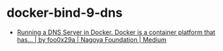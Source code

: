 docker-bind-9-dns
=================
- [Running a DNS Server in Docker. Docker is a container platform that has… | by foo0x29a | Nagoya Foundation | Medium](https://medium.com/nagoya-foundation/running-a-dns-server-in-docker-61cc2003e899)
